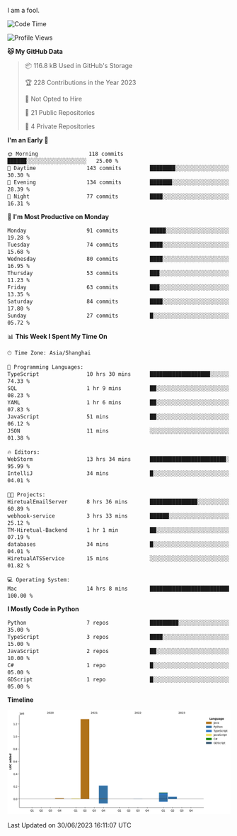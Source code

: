 I am a fool.

<!--START_SECTION:waka-->
![Code Time](http://img.shields.io/badge/Code%20Time-511%20hrs%2046%20mins-blue)

![Profile Views](http://img.shields.io/badge/Profile%20Views-3-blue)

**🐱 My GitHub Data** 

> 📦 116.8 kB Used in GitHub's Storage 
 > 
> 🏆 228 Contributions in the Year 2023
 > 
> 🚫 Not Opted to Hire
 > 
> 📜 21 Public Repositories 
 > 
> 🔑 4 Private Repositories 
 > 
**I'm an Early 🐤** 

```text
🌞 Morning                118 commits         ██████░░░░░░░░░░░░░░░░░░░   25.00 % 
🌆 Daytime                143 commits         ████████░░░░░░░░░░░░░░░░░   30.30 % 
🌃 Evening                134 commits         ███████░░░░░░░░░░░░░░░░░░   28.39 % 
🌙 Night                  77 commits          ████░░░░░░░░░░░░░░░░░░░░░   16.31 % 
```
📅 **I'm Most Productive on Monday** 

```text
Monday                   91 commits          █████░░░░░░░░░░░░░░░░░░░░   19.28 % 
Tuesday                  74 commits          ████░░░░░░░░░░░░░░░░░░░░░   15.68 % 
Wednesday                80 commits          ████░░░░░░░░░░░░░░░░░░░░░   16.95 % 
Thursday                 53 commits          ███░░░░░░░░░░░░░░░░░░░░░░   11.23 % 
Friday                   63 commits          ███░░░░░░░░░░░░░░░░░░░░░░   13.35 % 
Saturday                 84 commits          ████░░░░░░░░░░░░░░░░░░░░░   17.80 % 
Sunday                   27 commits          █░░░░░░░░░░░░░░░░░░░░░░░░   05.72 % 
```


📊 **This Week I Spent My Time On** 

```text
🕑︎ Time Zone: Asia/Shanghai

💬 Programming Languages: 
TypeScript               10 hrs 30 mins      ███████████████████░░░░░░   74.33 % 
SQL                      1 hr 9 mins         ██░░░░░░░░░░░░░░░░░░░░░░░   08.23 % 
YAML                     1 hr 6 mins         ██░░░░░░░░░░░░░░░░░░░░░░░   07.83 % 
JavaScript               51 mins             ██░░░░░░░░░░░░░░░░░░░░░░░   06.12 % 
JSON                     11 mins             ░░░░░░░░░░░░░░░░░░░░░░░░░   01.38 % 

🔥 Editors: 
WebStorm                 13 hrs 34 mins      ████████████████████████░   95.99 % 
IntelliJ                 34 mins             █░░░░░░░░░░░░░░░░░░░░░░░░   04.01 % 

🐱‍💻 Projects: 
HiretualEmailServer      8 hrs 36 mins       ███████████████░░░░░░░░░░   60.89 % 
webhook-service          3 hrs 33 mins       ██████░░░░░░░░░░░░░░░░░░░   25.12 % 
TM-Hiretual-Backend      1 hr 1 min          ██░░░░░░░░░░░░░░░░░░░░░░░   07.19 % 
databases                34 mins             █░░░░░░░░░░░░░░░░░░░░░░░░   04.01 % 
HiretualATSService       15 mins             ░░░░░░░░░░░░░░░░░░░░░░░░░   01.82 % 

💻 Operating System: 
Mac                      14 hrs 8 mins       █████████████████████████   100.00 % 
```

**I Mostly Code in Python** 

```text
Python                   7 repos             █████████░░░░░░░░░░░░░░░░   35.00 % 
TypeScript               3 repos             ████░░░░░░░░░░░░░░░░░░░░░   15.00 % 
JavaScript               2 repos             ██░░░░░░░░░░░░░░░░░░░░░░░   10.00 % 
C#                       1 repo              █░░░░░░░░░░░░░░░░░░░░░░░░   05.00 % 
GDScript                 1 repo              █░░░░░░░░░░░░░░░░░░░░░░░░   05.00 % 
```



**Timeline**

![Lines of Code chart](https://raw.githubusercontent.com/VeejaLiu/VeejaLiu/master/assets/bar_graph.png)


 Last Updated on 30/06/2023 16:11:07 UTC
<!--END_SECTION:waka-->
